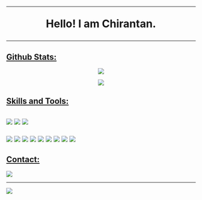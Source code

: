 <div align="left">
<h1 align="center"><hr>Hello! I am Chirantan.<hr></h1>
<h2><u>Github Stats:</u></h2>

  <p align="center"><img src="https://github-readme-stats.vercel.app/api?username=seccodegenius&show_icons=true&count_private=true&theme=highcontrast"></p>
  <p align="center"><img src="https://github-readme-stats.vercel.app/api/top-langs/?username=seccodegenius&theme=highcontrast"></p>

   <h2><u>Skills and Tools:</u><h2>
  <p>
    <img src="https://img.shields.io/badge/C%2FC%2B%2B-000000?style=for-the-badge&logo=C%2B%2B&logoColor=green"/>
    <img src="https://img.shields.io/badge/python-000000?style=for-the-badge&logo=python&logoColor=blue"/>
    <img src="https://img.shields.io/badge/Java-000000?style=for-the-badge&logo=oracle&logoColor=4EAA25"/>
  </p>
  <p>
    <img src="https://img.shields.io/badge/github-000000?style=for-the-badge&logo=github&logoColor=white"/>
    <img src="https://img.shields.io/badge/gitlab-000000?style=for-the-badge&logo=gitlab&logoColor=white"/>
    <img src="https://img.shields.io/badge/-Stackoverflow-000000?style=for-the-badge&logo=stack-overflow&logoColor=FE7A16"/>
    <img src="https://img.shields.io/badge/XDA--Developers-000000?style=for-the-badge&logo=XDA-Developers&logoColor=%23AC6E2F"/>
    <img src="https://img.shields.io/badge/Visual%20Studio%20Code-000000?style=for-the-badge&logo=visual-studio-code&logoColor=0078d7"/>
    <img src="https://img.shields.io/badge/Android-000000?style=for-the-badge&logo=android&logoColor=3DDC84"/>
    <img src="https://img.shields.io/badge/Linux-000000?style=for-the-badge&logo=linux&logoColor=FCC624"/>
    <img src="https://img.shields.io/badge/Arch_Linux-000000?style=for-the-badge&logo=arch-linux&logoColor=blue"/>
    <img src="https://img.shields.io/badge/Windows-000000?style=for-the-badge&logo=windows&logoColor=0078D6"/>
  </p>
<h2><u>Contact:</u></h2>
  <p>
    <a href="chirantan.dev@gmail.com"><img src="https://img.shields.io/badge/Gmail-000000?style=for-the-badge&logo=gmail&logoColor=D14836"/></a>
  </p>
<hr>
</div>
<p align="left"> <img src="https://komarev.com/ghpvc/?username=seccodegenius&label=Profile%20Views&color=F38020&style=flat"> </p>
